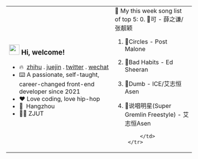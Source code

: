<html>
    <table style="margin-left: auto; margin-right: auto; border: transparent;">
        <tr style="border: transparent;">
            <td style="border: transparent;">
              <h3> <img src="https://emojis.slackmojis.com/emojis/images/1621024394/39092/cat-roll.gif?1621024394" width="28" /> Hi, welcome! </h3>

- 🔥 &nbsp;<a href="https://www.zhihu.com/people/mi-qi-lin-60-52">zhihu</a> . <a href="https://juejin.cn/user/3421335917182461">juejin</a> . <a href="https://twitter.com/zonemeen">twitter</a> . <a href="https://cdn.jsdelivr.net/gh/miqilin21/static@master/img/wechat.jpg">wechat</a>
- ⌨️ A passionate, self-taught, career-changed front-end developer since 2021
- ❤️ Love coding, love hip-hop
- 📍 &nbsp;Hangzhou
- 👨‍🎓 ZJUT
            </td>
            <td style="border: transparent;">
               🎵 My this week song list of top 5:
                0. 🌈可 - 薛之谦/张靓颖
1. 🌈Circles - Post Malone
2. 🌈Bad Habits - Ed Sheeran
3. 🌈Dumb - ICE/艾志恒Asen
4. 🌈说唱明星(Super Gremlin Freestyle) - 艾志恒Asen

            </td>
        </tr>
    </table>

</html>
